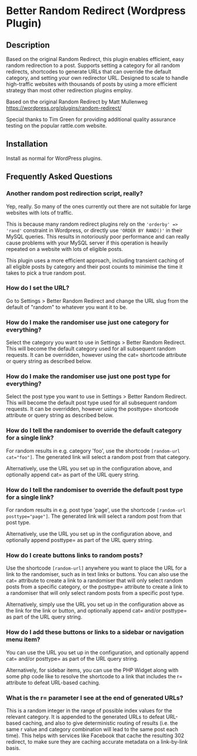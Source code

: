 Better Random Redirect (Wordpress Plugin)
=========================================

Description
-----------

Based on the original Random Redirect, this plugin enables efficient, easy random redirection to a post. Supports setting a category for all random redirects, shortcodes to generate URLs that can override the default category, and setting your own redirector URL. Designed to scale to handle high-traffic websites with thousands of posts by using a more efficient strategy than most other redirection plugins employ.

Based on the original Random Redirect by Matt Mullenweg https://wordpress.org/plugins/random-redirect/

Special thanks to Tim Green for providing additional quality assurance testing on the popular rattle.com website.

Installation
------------

Install as normal for WordPress plugins.

Frequently Asked Questions
--------------------------

### Another random post redirection script, really?

Yep, really. So many of the ones currently out there are not suitable for large websites with lots of traffic. 

This is because many random redirect plugins rely on the <code>'orderby' => 'rand'</code> constraint in Wordpress, or directly use <code>'ORDER BY RAND()'</code> in their MySQL queries. This results in notoriously poor performance and can really cause problems with your MySQL server if this operation is heavily repeated on a website with lots of eligible posts.

This plugin uses a more efficient approach, including transient caching of all eligible posts by category and their post counts to minimise the time it takes to pick a true random post.

### How do I set the URL?

Go to Settings > Better Random Redirect and change the URL slug from the default of "random" to whatever you want it to be.

### How do I make the randomiser use just one category for everything?

Select the category you want to use in Settings > Better Random Redirect. This will become the default category used for all subsequent random requests. It can be overridden, however using the cat= shortcode attribute or query string as described below.

### How do I make the randomiser use just one post type for everything?

Select the post type you want to use in Settings > Better Random Redirect. This will become the default post type used for all subsequent random requests. It can be overridden, however using the posttype= shortcode attribute or query string as described below.

### How do I tell the randomiser to override the default category for a single link?

For random results in e.g. category 'foo', use the shortcode <code>[random-url cat="foo"]</code>. The generated link will select a random post from that category. 

Alternatively, use the URL you set up in the configuration above, and optionally append cat= as part of the URL query string.

### How do I tell the randomiser to override the default post type for a single link?

For random results in e.g. post type 'page', use the shortcode <code>[random-url posttype="page"]</code>. The generated link will select a random post from that post type. 

Alternatively, use the URL you set up in the configuration above, and optionally append posttype= as part of the URL query string.

### How do I create buttons links to random posts?

Use the shortcode <code>[random-url]</code> anywhere you want to place the URL for a link to the randomiser, such as in text links or buttons. You can also use the cat= attribute to create a link to a randomiser that will only select random posts from a specific category, or the posttype= attribute to create a link to a randomiser that will only select random posts from a specific post type.

Alternatively, simply use the URL you set up in the configuration above as the link for the link or button, and optionally append cat= and/or posttype= as part of the URL query string.

### How do I add these buttons or links to a sidebar or navigation menu item?

You can use the URL you set up in the configuration, and optionally append cat= and/or posttype= as part of the URL query string.

Alternatively, for sidebar items, you can use the PHP Widget along with some php code like <code><?php echo do_sidebar('[random-url]'); ?></code> to resolve the shortcode to a link that includes the r= attribute to defeat URL-based caching.

### What is the r= parameter I see at the end of generated URLs?

This is a random integer in the range of possible index values for the relevant category. It is appended to the generated URLs to defeat URL-based caching, and also to give deterministic routing of results (i.e. the same r value and category combination will lead to the same post each time). This helps with services like Facebook that cache the resulting 302 redirect, to make sure they are caching accurate metadata on a link-by-link basis.
